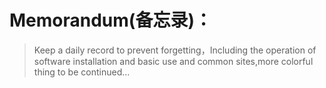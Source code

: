 # Memorandum(备忘录)：

> Keep a daily record to prevent forgetting，Including the operation of software installation and basic use and common sites,more colorful thing to be continued...